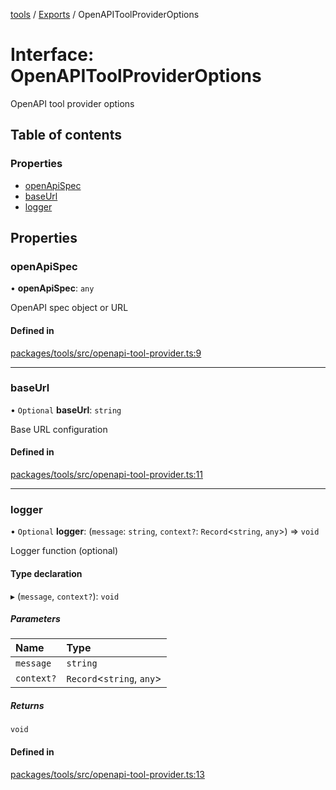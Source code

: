 <!-- 
 ⚠️  AUTO-GENERATED FILE - DO NOT EDIT MANUALLY
 This file is automatically generated by scripts/docs-generator.js
 To make changes, edit the source TypeScript files or update the generator script
-->

[tools](../../) / [Exports](../modules) / OpenAPIToolProviderOptions

# Interface: OpenAPIToolProviderOptions

OpenAPI tool provider options

## Table of contents

### Properties

- [openApiSpec](OpenAPIToolProviderOptions#openapispec)
- [baseUrl](OpenAPIToolProviderOptions#baseurl)
- [logger](OpenAPIToolProviderOptions#logger)

## Properties

### openApiSpec

• **openApiSpec**: `any`

OpenAPI spec object or URL

#### Defined in

[packages/tools/src/openapi-tool-provider.ts:9](https://github.com/woojubb/robota/blob/a84ba23331912a89a9570280d5fa1a0292ba5c7a/packages/tools/src/openapi-tool-provider.ts#L9)

___

### baseUrl

• `Optional` **baseUrl**: `string`

Base URL configuration

#### Defined in

[packages/tools/src/openapi-tool-provider.ts:11](https://github.com/woojubb/robota/blob/a84ba23331912a89a9570280d5fa1a0292ba5c7a/packages/tools/src/openapi-tool-provider.ts#L11)

___

### logger

• `Optional` **logger**: (`message`: `string`, `context?`: `Record`\<`string`, `any`\>) => `void`

Logger function (optional)

#### Type declaration

▸ (`message`, `context?`): `void`

##### Parameters

| Name | Type |
| :------ | :------ |
| `message` | `string` |
| `context?` | `Record`\<`string`, `any`\> |

##### Returns

`void`

#### Defined in

[packages/tools/src/openapi-tool-provider.ts:13](https://github.com/woojubb/robota/blob/a84ba23331912a89a9570280d5fa1a0292ba5c7a/packages/tools/src/openapi-tool-provider.ts#L13)
